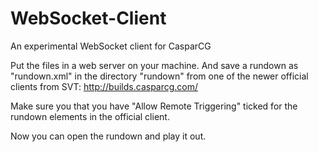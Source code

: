 # WebSocket-Client
An experimental WebSocket client for CasparCG


Put the files in a web server on your machine. And save a rundown as "rundown.xml" in the directory "rundown" from one of the newer official clients from SVT: http://builds.casparcg.com/

Make sure you that you have "Allow Remote Triggering" ticked for the rundown elements in the official client.

Now you can open the rundown and play it out.
